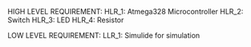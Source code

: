
HIGH LEVEL REQUIREMENT:
HLR_1: Atmega328 Microcontroller 
HLR_2: Switch
HLR_3: LED
HLR_4: Resistor

LOW LEVEL REQUIREMENT:
LLR_1: Simulide for simulation
